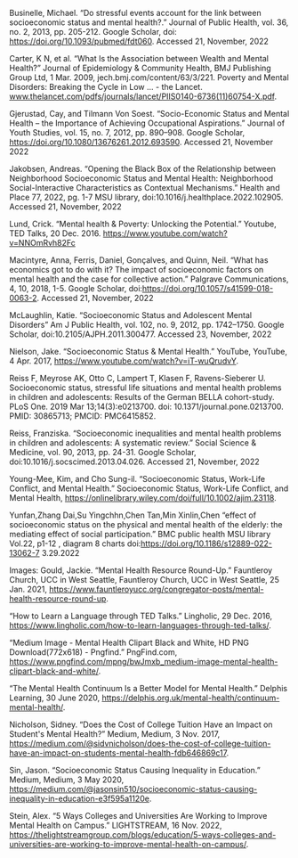 
Businelle, Michael. “Do stressful events account for the link between socioeconomic status and mental health?.” Journal of Public Health, vol. 36, no. 2, 2013, pp. 205-212. Google Scholar, doi: https://doi.org/10.1093/pubmed/fdt060. Accessed 21, November, 2022 

Carter, K N, et al. “What Is the Association between Wealth and Mental Health?” Journal of Epidemiology & Community Health, BMJ Publishing Group Ltd, 1 Mar. 2009, jech.bmj.com/content/63/3/221. 
Poverty and Mental Disorders: Breaking the Cycle in Low ... - the Lancet. www.thelancet.com/pdfs/journals/lancet/PIIS0140-6736(11)60754-X.pdf.


Gjerustad, Cay, and Tilmann Von Soest. “Socio-Economic Status and Mental Health – the Importance of Achieving Occupational Aspirations.” Journal of Youth Studies, vol. 15, no. 7, 2012, pp. 890–908. Google Scholar, https://doi.org/10.1080/13676261.2012.693590. Accessed 21, November 2022 


Jakobsen, Andreas. “Opening the Black Box of the Relationship between Neighborhood Socioeconomic Status and Mental Health: Neighborhood Social-Interactive Characteristics as Contextual Mechanisms.” Health and Place 77, 2022, pg. 1-7 MSU library,  doi:10.1016/j.healthplace.2022.102905. Accessed 21, November, 2022


Lund, Crick. “Mental health & Poverty: Unlocking the Potential.” Youtube, TED Talks, 20 Dec. 2016. https://www.youtube.com/watch?v=NNOmRvh82Fc 


Macintyre, Anna, Ferris, Daniel, Gonçalves, and Quinn, Neil. “What has economics got to do with it? The impact of socioeconomic factors on mental health and the case for collective action.” Palgrave Communications, 4, 10, 2018, 1-5. Google Scholar, doi:https://doi.org/10.1057/s41599-018-0063-2. Accessed 21, November, 2022


McLaughlin, Katie. “Socioeconomic Status and Adolescent Mental Disorders” Am J Public Health, vol. 102, no. 9, 2012, pp. 1742–1750. Google Scholar, doi:10.2105/AJPH.2011.300477. Accessed 23, November, 2022   
 
   
Nielson, Jake. “Socioeconomic Status & Mental Health.” YouTube, YouTube, 4 Apr. 2017, https://www.youtube.com/watch?v=iT-wuQrudvY. 


Reiss F, Meyrose AK, Otto C, Lampert T, Klasen F, Ravens-Sieberer U. Socioeconomic status, stressful life situations and mental health problems in children and adolescents: Results of the German BELLA cohort-study. PLoS One. 2019 Mar 13;14(3):e0213700. doi: 10.1371/journal.pone.0213700. PMID: 30865713; PMCID: PMC6415852.
  
  
Reiss, Franziska. “Socioeconomic inequalities and mental health problems in children and adolescents: A systematic review.” Social Science & Medicine, vol. 90, 2013, pp. 24-31. Google Scholar, doi:10.1016/j.socscimed.2013.04.026. Accessed 21, November, 2022 


Young-Mee, Kim, and Cho Sung-il. “Socioeconomic Status, Work-Life Conflict, and Mental Health.” Socioeconomic Status, Work-Life Conflict, and Mental Health, https://onlinelibrary.wiley.com/doi/full/10.1002/ajim.23118.


Yunfan,Zhang Dai,Su Yingchhn,Chen Tan,Min Xinlin,Chen “effect of socioeconomic status on the physical and mental health of the elderly: the mediating effect of social participation.” BMC public health MSU library Vol.22, p1-12 , diagram 8 charts  doi:https://doi.org/10.1186/s12889-022-13062-7 3.29.2022


Images:
Gould, Jackie. “Mental Health Resource Round-Up.” Fauntleroy Church, UCC in West Seattle, Fauntleroy Church, UCC in West Seattle, 25 Jan. 2021, https://www.fauntleroyucc.org/congregator-posts/mental-health-resource-round-up.  


“How to Learn a Language through TED Talks.” Lingholic, 29 Dec. 2016, https://www.lingholic.com/how-to-learn-languages-through-ted-talks/. 


“Medium Image - Mental Health Clipart Black and White, HD PNG Download(772x618) - Pngfind.” PngFind.com, https://www.pngfind.com/mpng/bwJmxb_medium-image-mental-health-clipart-black-and-white/. 


“The Mental Health Continuum Is a Better Model for Mental Health.” Delphis Learning, 30 June 2020, https://delphis.org.uk/mental-health/continuum-mental-health/. 


Nicholson, Sidney. “Does the Cost of College Tuition Have an Impact on Student's Mental Health?” Medium, Medium, 3 Nov. 2017, https://medium.com/@sidvnicholson/does-the-cost-of-college-tuition-have-an-impact-on-students-mental-health-fdb646869c17. 


Sin, Jason. “Socioeconomic Status Causing Inequality in Education.” Medium, Medium, 3 May 2020, https://medium.com/@jasonsin510/socioeconomic-status-causing-inequality-in-education-e3f595a1120e.  


Stein, Alex. “5 Ways Colleges and Universities Are Working to Improve Mental Health on Campus.” LIGHTSTREAM, 16 Nov. 2022, https://thelightstreamgroup.com/blogs/education/5-ways-colleges-and-universities-are-working-to-improve-mental-health-on-campus/. 
